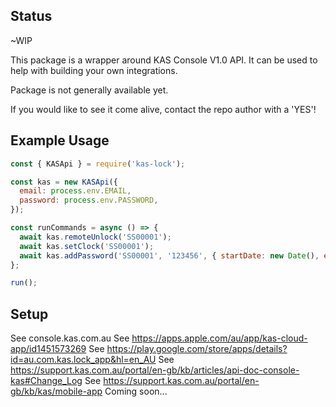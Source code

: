 ## Status

~WIP

This package is a wrapper around KAS Console V1.0 API. It can be used to help with building your own integrations.

Package is not generally available yet.

If you would like to see it come alive, contact the repo author with a 'YES'!

## Example Usage

```js
const { KASApi } = require('kas-lock');

const kas = new KASApi({
  email: process.env.EMAIL,
  password: process.env.PASSWORD,
});

const runCommands = async () => {
  await kas.remoteUnlock('SS00001');
  await kas.setClock('SS00001');
  await kas.addPassword('SS00001', '123456', { startDate: new Date(), endDate: new Date() });
};

run();
```

## Setup

See console.kas.com.au
See https://apps.apple.com/au/app/kas-cloud-app/id1451573269
See https://play.google.com/store/apps/details?id=au.com.kas.lock_app&hl=en_AU
See https://support.kas.com.au/portal/en-gb/kb/articles/api-doc-console-kas#Change_Log
See https://support.kas.com.au/portal/en-gb/kb/kas/mobile-app
Coming soon...
